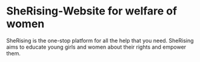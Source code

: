 # SheRising-Website for welfare of women


SheRising is the one-stop platform for all the help that you need. SheRising aims to educate young girls and women about their rights and empower them.
